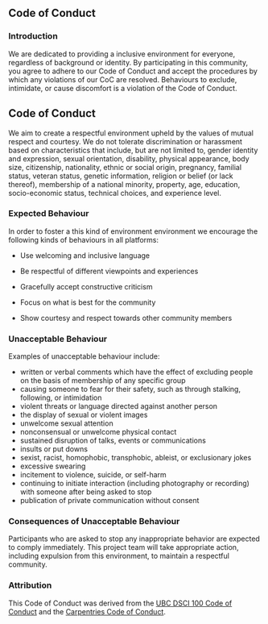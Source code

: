 ## Code of Conduct

### Introduction

We are dedicated to providing a inclusive environment for everyone, regardless of background or identity. By participating in this community, you agree to adhere to our Code of Conduct and accept the procedures by which any violations of our CoC are resolved. Behaviours to exclude, intimidate, or cause discomfort is a violation of the Code of Conduct.


## Code of Conduct

We aim to create a respectful environment upheld by the values of mutual respect and courtesy. We do not tolerate discrimination or harassment based on characteristics that include, but are not limited to, gender identity and expression, sexual orientation, disability, physical appearance, body size, citizenship, nationality, ethnic or social origin, pregnancy, familial status, veteran status, genetic information, religion or belief (or lack thereof), membership of a national minority, property, age, education, socio-economic status, technical choices, and experience level.

### Expected Behaviour

In order to foster a this kind of environment environment we encourage the following kinds of behaviours in all platforms:

* Use welcoming and inclusive language

* Be respectful of different viewpoints and experiences

* Gracefully accept constructive criticism

* Focus on what is best for the community

* Show courtesy and respect towards other community members

### Unacceptable Behaviour

Examples of unacceptable behaviour include:

* written or verbal comments which have the effect of excluding people on the basis of membership of any specific group
* causing someone to fear for their safety, such as through stalking, following, or intimidation
* violent threats or language directed against another person
* the display of sexual or violent images
* unwelcome sexual attention
* nonconsensual or unwelcome physical contact
* sustained disruption of talks, events or communications
* insults or put downs
* sexist, racist, homophobic, transphobic, ableist, or exclusionary jokes
* excessive swearing
* incitement to violence, suicide, or self-harm
* continuing to initiate interaction (including photography or recording) with someone after being asked to stop
* publication of private communication without consent

### Consequences of Unacceptable Behaviour

Participants who are asked to stop any inappropriate behavior are expected to comply immediately. This project team will take appropriate action, including expulsion from this environment, to maintain a respectful community.

### Attribution

This Code of Conduct was derived from the [UBC DSCI 100 Code of Conduct](https://github.com/UBC-DSCI/dsci-100-student/blob/master/CODE_OF_CONDUCT.md) and the [Carpentries Code of Conduct](https://docs.carpentries.org/topic_folders/policies/code-of-conduct.html).
